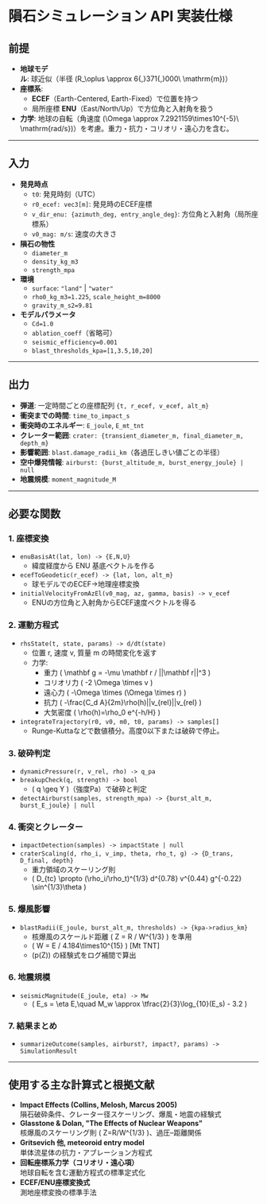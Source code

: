 # 隕石シミュレーション API 実装仕様

## 前提
- **地球モデル**: 球近似（半径 \(R_\oplus \approx 6{,}371{,}000\ \mathrm{m}\)）
- **座標系**:
    - **ECEF**（Earth-Centered, Earth-Fixed）で位置を持つ
    - 局所座標 **ENU**（East/North/Up）で方位角と入射角を扱う
- **力学**: 地球の自転（角速度 \(\Omega \approx 7.2921159\times10^{-5}\ \mathrm{rad/s}\)）を考慮。重力・抗力・コリオリ・遠心力を含む。

---

## 入力
- **発見時点**
    - `t0`: 発見時刻（UTC）
    - `r0_ecef: vec3[m]`: 発見時のECEF座標
    - `v_dir_enu: {azimuth_deg, entry_angle_deg}`: 方位角と入射角（局所座標系）
    - `v0_mag: m/s`: 速度の大きさ
- **隕石の物性**
    - `diameter_m`
    - `density_kg_m3`
    - `strength_mpa`
- **環境**
    - `surface`: `"land"` | `"water"`
    - `rho0_kg_m3=1.225`, `scale_height_m=8000`
    - `gravity_m_s2=9.81`
- **モデルパラメータ**
    - `Cd=1.0`
    - `ablation_coeff`（省略可）
    - `seismic_efficiency=0.001`
    - `blast_thresholds_kpa=[1,3.5,10,20]`

---

## 出力
- **弾道**: 一定時間ごとの座標配列 `{t, r_ecef, v_ecef, alt_m}`
- **衝突までの時間**: `time_to_impact_s`
- **衝突時のエネルギー**: `E_joule`, `E_mt_tnt`
- **クレーター範囲**: `crater: {transient_diameter_m, final_diameter_m, depth_m}`
- **影響範囲**: `blast.damage_radii_km`（各過圧しきい値ごとの半径）
- **空中爆発情報**: `airburst: {burst_altitude_m, burst_energy_joule} | null`
- **地震規模**: `moment_magnitude_M`

---

## 必要な関数

### 1. 座標変換
- `enuBasisAt(lat, lon) -> {E,N,U}`
    - 緯度経度から ENU 基底ベクトルを作る
- `ecefToGeodetic(r_ecef) -> {lat, lon, alt_m}`
    - 球モデルでのECEF→地理座標変換
- `initialVelocityFromAzEl(v0_mag, az, gamma, basis) -> v_ecef`
    - ENUの方位角と入射角からECEF速度ベクトルを得る

### 2. 運動方程式
- `rhsState(t, state, params) -> d/dt(state)`
    - 位置 r, 速度 v, 質量 m の時間変化を返す
    - 力学:
        - 重力 \( \mathbf g = -\mu \mathbf r / ||\mathbf r||^3 \)
        - コリオリ力 \( -2 \Omega \times v \)
        - 遠心力 \( -\Omega \times (\Omega \times r) \)
        - 抗力 \( -\frac{C_d A}{2m}\rho(h)||v_{rel}||v_{rel} \)
        - 大気密度 \( \rho(h)=\rho_0 e^{-h/H} \)
- `integrateTrajectory(r0, v0, m0, t0, params) -> samples[]`
    - Runge-Kuttaなどで数値積分。高度0以下または破砕で停止。

### 3. 破砕判定
- `dynamicPressure(r, v_rel, rho) -> q_pa`
- `breakupCheck(q, strength) -> bool`
    - \( q \geq Y \)（強度Pa）で破砕と判定
- `detectAirburst(samples, strength_mpa) -> {burst_alt_m, burst_E_joule} | null`

### 4. 衝突とクレーター
- `impactDetection(samples) -> impactState | null`
- `craterScaling(d, rho_i, v_imp, theta, rho_t, g) -> {D_trans, D_final, depth}`
    - 重力領域のスケーリング則
    - \( D_{tc} \propto (\rho_i/\rho_t)^{1/3} d^{0.78} v^{0.44} g^{-0.22} \sin^{1/3}\theta \)

### 5. 爆風影響
- `blastRadii(E_joule, burst_alt_m, thresholds) -> {kpa->radius_km}`
    - 核爆風のスケールド距離 \( Z = R / W^{1/3} \) を準用
    - \( W = E / 4.184\times10^{15} \) [Mt TNT]
    - \(p(Z)\) の経験式をログ補間で算出

### 6. 地震規模
- `seismicMagnitude(E_joule, eta) -> Mw`
    - \( E_s = \eta E,\quad M_w \approx \tfrac{2}{3}\log_{10}(E_s) - 3.2 \)

### 7. 結果まとめ
- `summarizeOutcome(samples, airburst?, impact?, params) -> SimulationResult`

---

## 使用する主な計算式と根拠文献
- **Impact Effects (Collins, Melosh, Marcus 2005)**  
  隕石破砕条件、クレーター径スケーリング、爆風・地震の経験式
- **Glasstone & Dolan, "The Effects of Nuclear Weapons"**  
  核爆風のスケーリング則 \( Z=R/W^{1/3} \)、過圧–距離関係
- **Gritsevich 他, meteoroid entry model**  
  単体流星体の抗力・アブレーション方程式
- **回転座標系力学（コリオリ・遠心項）**  
  地球自転を含む運動方程式の標準定式化
- **ECEF/ENU座標変換式**  
  測地座標変換の標準手法
